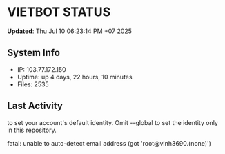 # VIETBOT STATUS
**Updated**: Thu Jul 10 06:23:14 PM +07 2025

## System Info
- IP: 103.77.172.150
- Uptime: up 4 days, 22 hours, 10 minutes
- Files: 2535

## Last Activity

to set your account's default identity.
Omit --global to set the identity only in this repository.

fatal: unable to auto-detect email address (got 'root@vinh3690.(none)')
